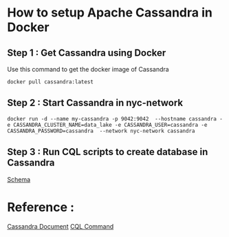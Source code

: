 # How to setup Apache Cassandra in Docker

## Step 1 : Get Cassandra using Docker
Use this command to get the docker image of Cassandra
```
docker pull cassandra:latest
```
## Step 2 : Start Cassandra in nyc-network
```
docker run -d --name my-cassandra -p 9042:9042  --hostname cassandra -e CASSANDRA_CLUSTER_NAME=data_lake -e CASSANDRA_USER=cassandra -e CASSANDRA_PASSWORD=cassandra  --network nyc-network cassandra
```

## Step 3 : Run CQL scripts to create database in Cassandra
[Schema](scripts/schema.cql)

# Reference :
[Cassandra Document](https://cassandra.apache.org/_/quickstart.html)
[CQL Command](https://docs.datastax.com/en/cql-oss/3.x/cql/cql_reference/cqlCommandsTOC.html)